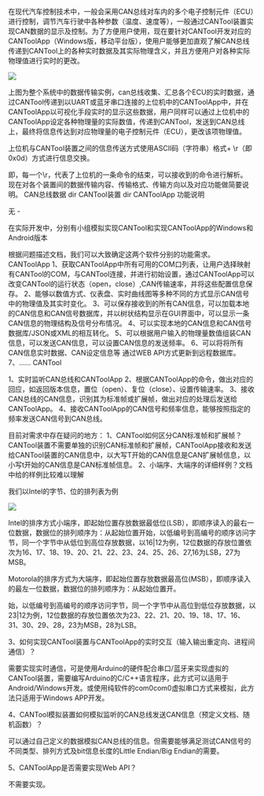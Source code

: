 在现代汽车控制技术中，一般会采用CAN总线对车内的多个电子控制元件（ECU）进行控制，调节汽车行驶中各种参数（温度、速度等），一般通过CANTool装置实现CAN数据的显示及控制。为了方便用户使用，现在要针对CANTool开发对应的CANToolApp（Windows版，移动平台版），使用户能够更加直观了解CAN总线传递到CANTool上的各种实时数据及其实际物理含义，并且方便用户对各种实际物理值进行实时的更改。

![](https://i.imgur.com/gKhwwrU.png)

上图为整个系统中的数据传输实例，can总线收集、汇总各个ECU的实时数据，通过CANTool传递到以UART或蓝牙串口连接的上位机中的CANToolApp中，并在CANToolApp以可视化手段实时的显示这些数据，用户同样可以通过上位机中的CANToolApp设定各种物理量的实际数值，传递到CANTool，发送到CAN总线上，最终将信息传达到对应物理量的电子控制元件（ECU），更改该项物理值。

上位机与CANTool装置之间的信息传送方式使用ASCII码（字符串）格式+ \r（即0x0d）方式进行信息交换。

即，每一个\r，代表了上位机的一条命令的结束，可以接收到的命令进行解析。
现在对各个装置间的数据传输内容、传输格式、传输方向以及对应功能做简要说明。
CAN总线数据    dir    CANTool装置     dir    CANToolApp      功能说明

无             -       
















在实际开发中，分别有小组模拟实现CANTool和实现CANToolApp的Windows和Android版本

根据问题描述文档，我们可以大致确定这两个软件分别的功能需求。
CANToolApp
1、获取CANToolApp中所有可用的COM口列表，让用户选择映射有CANTool的COM，与CANTool连接，并进行初始设置，通过CANToolApp可以改变CANTool的运行状态（open，close）,CAN传输速率，并将这些配置信息保存。
2、能够以数值方式、仪表盘、实时曲线图等多种不同的方式显示CAN信号中的物理值及其实时变化。
3、可以保存接收到的所有CAN信息，可以加载本地的CAN信息和CAN信号数据库，并以树状结构显示在GUI界面中，可以显示一条CAN信息的物理结构及信号分布情况。
4、可以实现本地的CAN信息和CAN信号数据库/JSON或XML的相互转化。
5、可以根据用户输入的物理量数值组装CAN信息，可以发送CAN信息，可以设置CAN信息的发送频率。
6、可以将将所有CAN信息实时数据、CAN设定信息等 通过WEB API方式更新到远程数据库。
7、......
CANTool

1、实时监听CAN总线和CANToolApp
2、根据CANToolApp的命令，做出对应的回应，如返回版本信息，置位（open）、复位（close）、设置传输速率。
3、接收CAN总线的CAN信息，识别其为标准帧或扩展帧，做出对应的处理后发送给CANToolApp。
4、接收CANToolApp的CAN信号和频率信息，能够按照指定的频率发送CAN信号到CAN总线。


目前对需求中存在疑问的地方：
1、CANTool如何区分CAN标准帧和扩展帧？
CANTool装置不需要单独的识别CAN标准帧和扩展帧，CANToolApp接收和发送给CANTool装置的CAN信息中，以大写T开始的CAN信息是CAN扩展帧信息，以小写t开始的CAN信息是CAN标准帧信息。
2、小端序、大端序的详细样例？文档中给的样例比较难以理解

我们以Intel的字节、位的排列表为例

![](https://i.imgur.com/5JE3IqX.png)

Intel的排序方式小端序，即起始位置存放数据最低位(LSB），即顺序读入的最右一位数据，数据位的排列顺序为：从起始位置开始，以低编号到高编号的顺序访问字节，同一个字节中从低位到高位存放数据，以16|12为例，12位数据的存放位置依次为16、17、18、19、20、21、22、23、24、25、26、27,16为LSB，27为MSB。

Motorola的排序方式为大端序，即起始位置存放数据最高位(MSB），即顺序读入的最左一位数据，数据位的排列顺序为：从起始位置开。

始，以低编号到高编号的顺序访问字节，同一个字节中从高位到低位存放数据，以23|12为例，12位数据的存放位置依次为23、22、21、20、19、18、17、16、31、30、29、28，23为MSB，28为LSB。

3、如何实现CANTool装置与CANToolApp的实时交互（输入输出重定向、进程间通信）？

需要实现实时通信，可是使用Arduino的硬件配合串口/蓝牙来实现虚拟的CANTool装置，需要编写Arduino的C/C++语言程序，此方式可以适用于Android/Windows开发。或使用纯软件的com0com0虚拟串口方式来模拟，此方法只适用于Windows APP开发。


4、CANTool模拟装置如何模拟监听的CAN总线发送CAN信息（预定义文档、随机函数）？

可以通过自己定义的数据模拟CAN总线的信息。但需要能够满足测试CAN信号的不同类型、排列方式及bit信息长度的Little Endian/Big Endian的需要。

5、CANToolApp是否需要实现Web API？

不需要实现。